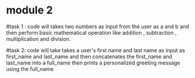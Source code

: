 # module 2
#task 1 :
code will takes two numbers as input from the user as a and b and then perform basic mathematical operation like addition , subtraction , multiplication and division.

#task 2:
code will take takes a user's first name and last name as input as first_name and last_name and then concatenates the first_name and last_name into a full_name then prints a personalized greeting message using the full_name
